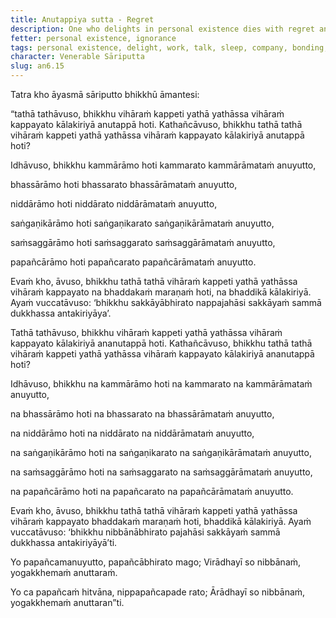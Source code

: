 ```yaml
---
title: Anutappiya sutta - Regret
description: One who delights in personal existence dies with regret and their passing away is not fortunate. One who delights in Nibbāna and gives up personal existence dies without regret and their passing away is fortunate.
fetter: personal existence, ignorance
tags: personal existence, delight, work, talk, sleep, company, bonding, mental proliferation, Nibbāna, auspicious, regret, fortunate, suffering, death, an, an6
character: Venerable Sāriputta
slug: an6.15
---
```


Tatra kho āyasmā sāriputto bhikkhū āmantesi:

“tathā tathāvuso, bhikkhu vihāraṁ kappeti yathā yathāssa vihāraṁ kappayato kālakiriyā anutappā hoti. Kathañcāvuso, bhikkhu tathā tathā vihāraṁ kappeti yathā yathāssa vihāraṁ kappayato kālakiriyā anutappā hoti?

Idhāvuso, bhikkhu kammārāmo hoti kammarato kammārāmataṁ anuyutto,

bhassārāmo hoti bhassarato bhassārāmataṁ anuyutto,

niddārāmo hoti niddārato niddārāmataṁ anuyutto,

saṅgaṇikārāmo hoti saṅgaṇikarato saṅgaṇikārāmataṁ anuyutto,

saṁsaggārāmo hoti saṁsaggarato saṁsaggārāmataṁ anuyutto,

papañcārāmo hoti papañcarato papañcārāmataṁ anuyutto.

Evaṁ kho, āvuso, bhikkhu tathā tathā vihāraṁ kappeti yathā yathāssa vihāraṁ kappayato na bhaddakaṁ maraṇaṁ hoti, na bhaddikā kālakiriyā. Ayaṁ vuccatāvuso: ‘bhikkhu sakkāyābhirato nappajahāsi sakkāyaṁ sammā dukkhassa antakiriyāya’.

Tathā tathāvuso, bhikkhu vihāraṁ kappeti yathā yathāssa vihāraṁ kappayato kālakiriyā ananutappā hoti. Kathañcāvuso, bhikkhu tathā tathā vihāraṁ kappeti yathā yathāssa vihāraṁ kappayato kālakiriyā ananutappā hoti?

Idhāvuso, bhikkhu na kammārāmo hoti na kammarato na kammārāmataṁ anuyutto,

na bhassārāmo hoti na bhassarato na bhassārāmataṁ anuyutto,

na niddārāmo hoti na niddārato na niddārāmataṁ anuyutto,

na saṅgaṇikārāmo hoti na saṅgaṇikarato na saṅgaṇikārāmataṁ anuyutto,

na saṁsaggārāmo hoti na saṁsaggarato na saṁsaggārāmataṁ anuyutto,

na papañcārāmo hoti na papañcarato na papañcārāmataṁ anuyutto.

Evaṁ kho, āvuso, bhikkhu tathā tathā vihāraṁ kappeti yathā yathāssa vihāraṁ kappayato bhaddakaṁ maraṇaṁ hoti, bhaddikā kālakiriyā. Ayaṁ vuccatāvuso: ‘bhikkhu nibbānābhirato pajahāsi sakkāyaṁ sammā dukkhassa antakiriyāyā’ti.

Yo papañcamanuyutto,
papañcābhirato mago;
Virādhayī so nibbānaṁ,
yogakkhemaṁ anuttaraṁ.

Yo ca papañcaṁ hitvāna,
nippapañcapade rato;
Ārādhayī so nibbānaṁ,
yogakkhemaṁ anuttaran”ti.
